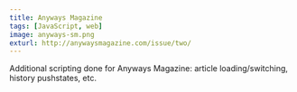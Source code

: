 ```yaml
---
title: Anyways Magazine
tags: [JavaScript, web]
image: anyways-sm.png
exturl: http://anywaysmagazine.com/issue/two/
---
```

Additional scripting done for Anyways Magazine: article loading/switching, history pushstates, etc.